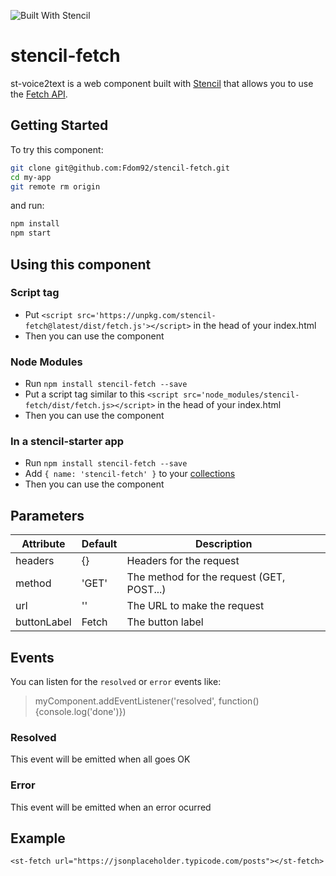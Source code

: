 ![Built With Stencil](https://img.shields.io/badge/-Built%20With%20Stencil-16161d.svg?logo=data%3Aimage%2Fsvg%2Bxml%3Bbase64%2CPD94bWwgdmVyc2lvbj0iMS4wIiBlbmNvZGluZz0idXRmLTgiPz4KPCEtLSBHZW5lcmF0b3I6IEFkb2JlIElsbHVzdHJhdG9yIDE5LjIuMSwgU1ZHIEV4cG9ydCBQbHVnLUluIC4gU1ZHIFZlcnNpb246IDYuMDAgQnVpbGQgMCkgIC0tPgo8c3ZnIHZlcnNpb249IjEuMSIgaWQ9IkxheWVyXzEiIHhtbG5zPSJodHRwOi8vd3d3LnczLm9yZy8yMDAwL3N2ZyIgeG1sbnM6eGxpbms9Imh0dHA6Ly93d3cudzMub3JnLzE5OTkveGxpbmsiIHg9IjBweCIgeT0iMHB4IgoJIHZpZXdCb3g9IjAgMCA1MTIgNTEyIiBzdHlsZT0iZW5hYmxlLWJhY2tncm91bmQ6bmV3IDAgMCA1MTIgNTEyOyIgeG1sOnNwYWNlPSJwcmVzZXJ2ZSI%2BCjxzdHlsZSB0eXBlPSJ0ZXh0L2NzcyI%2BCgkuc3Qwe2ZpbGw6I0ZGRkZGRjt9Cjwvc3R5bGU%2BCjxwYXRoIGNsYXNzPSJzdDAiIGQ9Ik00MjQuNywzNzMuOWMwLDM3LjYtNTUuMSw2OC42LTkyLjcsNjguNkgxODAuNGMtMzcuOSwwLTkyLjctMzAuNy05Mi43LTY4LjZ2LTMuNmgzMzYuOVYzNzMuOXoiLz4KPHBhdGggY2xhc3M9InN0MCIgZD0iTTQyNC43LDI5Mi4xSDE4MC40Yy0zNy42LDAtOTIuNy0zMS05Mi43LTY4LjZ2LTMuNkgzMzJjMzcuNiwwLDkyLjcsMzEsOTIuNyw2OC42VjI5Mi4xeiIvPgo8cGF0aCBjbGFzcz0ic3QwIiBkPSJNNDI0LjcsMTQxLjdIODcuN3YtMy42YzAtMzcuNiw1NC44LTY4LjYsOTIuNy02OC42SDMzMmMzNy45LDAsOTIuNywzMC43LDkyLjcsNjguNlYxNDEuN3oiLz4KPC9zdmc%2BCg%3D%3D&colorA=16161d&style=flat-square)

# stencil-fetch

st-voice2text is a web component built with [Stencil](https://stenciljs.com/) that allows you to use the [Fetch API](https://developers.google.com/web/updates/2015/03/introduction-to-fetch).

## Getting Started

To try this component:

```bash
git clone git@github.com:Fdom92/stencil-fetch.git
cd my-app
git remote rm origin
```

and run:

```bash
npm install
npm start
```

## Using this component

### Script tag

- Put `<script src='https://unpkg.com/stencil-fetch@latest/dist/fetch.js'></script>` in the head of your index.html
- Then you can use the component

### Node Modules
- Run `npm install stencil-fetch --save`
- Put a script tag similar to this `<script src='node_modules/stencil-fetch/dist/fetch.js></script>` in the head of your index.html
- Then you can use the component

### In a stencil-starter app
- Run `npm install stencil-fetch --save`
- Add `{ name: 'stencil-fetch' }` to your [collections](https://github.com/ionic-team/stencil-starter/blob/master/stencil.config.js#L5)
- Then you can use the component


## Parameters

Attribute | Default | Description
------------ | ------------- | -------------
headers | {} | Headers for the request
method | 'GET' | The method for the request (GET, POST...)
url | '' | The URL to make the request
buttonLabel | Fetch | The button label

## Events

You can listen for the `resolved` or `error` events like:

> myComponent.addEventListener('resolved', function() {console.log('done')})

### Resolved

This event will be emitted when all goes OK

### Error

This event will be emitted when an error ocurred

## Example

`<st-fetch url="https://jsonplaceholder.typicode.com/posts"></st-fetch>`